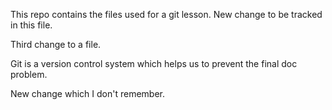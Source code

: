 This repo contains the files used for a git lesson.
New change to be tracked in this file.

Third change to a file.

Git is a version control system which helps us to prevent the final doc problem.

New change which I don't remember.
